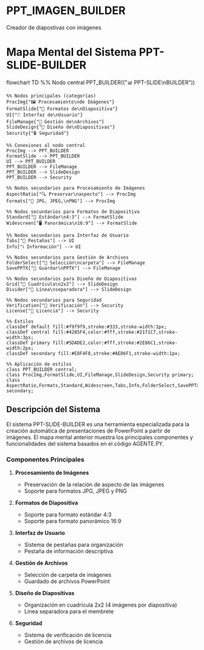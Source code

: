 # PPT_IMAGEN_BUILDER
Creador de diapostivas con imágenes


# Mapa Mental del Sistema PPT-SLIDE-BUILDER
flowchart TD
    %% Nodo central
    PPT_BUILDER(("📊 PPT-SLIDE\nBUILDER"))
    
    %% Nodos principales (categorías)
    ProcImg{"🖼️ Procesamiento\nde Imágenes"}
    FormatSlide{"📐 Formatos de\nDiapositiva"}
    UI{"🖱️ Interfaz de\nUsuario"}
    FileManage{"📁 Gestión de\nArchivos"}
    SlideDesign{"🎨 Diseño de\nDiapositivas"}
    Security{"🔒 Seguridad"}
    
    %% Conexiones al nodo central
    ProcImg --> PPT_BUILDER
    FormatSlide --> PPT_BUILDER
    UI --> PPT_BUILDER
    PPT_BUILDER --> FileManage
    PPT_BUILDER --> SlideDesign
    PPT_BUILDER --> Security
    
    %% Nodos secundarios para Procesamiento de Imágenes
    AspectRatio["🔍 Preservar\naspecto"] --> ProcImg
    Formats["📁 JPG, JPEG,\nPNG"] --> ProcImg
    
    %% Nodos secundarios para Formatos de Diapositiva
    Standard["📏 Estándar\n4:3"] --> FormatSlide
    Widescreen["🖥️ Panorámica\n16:9"] --> FormatSlide
    
    %% Nodos secundarios para Interfaz de Usuario
    Tabs["📑 Pestañas"] --> UI
    Info["ℹ️ Información"] --> UI
    
    %% Nodos secundarios para Gestión de Archivos
    FolderSelect["📂 Selección\ncarpeta"] --> FileManage
    SavePPTX["💾 Guardar\nPPTX"] --> FileManage
    
    %% Nodos secundarios para Diseño de Diapositivas
    Grid["📐 Cuadrícula\n2x2"] --> SlideDesign
    Divider["📏 Línea\nseparadora"] --> SlideDesign
    
    %% Nodos secundarios para Seguridad
    Verification["🔑 Verificación"] --> Security
    License["📜 Licencia"] --> Security
    
    %% Estilos
    classDef default fill:#f9f9f9,stroke:#333,stroke-width:1px;
    classDef central fill:#4285F4,color:#fff,stroke:#2171C7,stroke-width:3px;
    classDef primary fill:#5DADE2,color:#fff,stroke:#2E86C1,stroke-width:2px;
    classDef secondary fill:#E8F4F8,stroke:#AED6F1,stroke-width:1px;
    
    %% Aplicación de estilos
    class PPT_BUILDER central;
    class ProcImg,FormatSlide,UI,FileManage,SlideDesign,Security primary;
    class AspectRatio,Formats,Standard,Widescreen,Tabs,Info,FolderSelect,SavePPTX,Grid,Divider,Verification,License secondary;



## Descripción del Sistema

El sistema PPT-SLIDE-BUILDER es una herramienta especializada para la creación automática de presentaciones de PowerPoint a partir de imágenes. El mapa mental anterior muestra los principales componentes y funcionalidades del sistema basados en el código AGENTE.PY.

### Componentes Principales

1. **Procesamiento de Imágenes**
   - Preservación de la relación de aspecto de las imágenes
   - Soporte para formatos JPG, JPEG y PNG

2. **Formatos de Diapositiva**
   - Soporte para formato estándar 4:3
   - Soporte para formato panorámico 16:9

3. **Interfaz de Usuario**
   - Sistema de pestañas para organización
   - Pestaña de información descriptiva

4. **Gestión de Archivos**
   - Selección de carpeta de imágenes
   - Guardado de archivos PowerPoint

5. **Diseño de Diapositivas**
   - Organización en cuadrícula 2x2 (4 imágenes por diapositiva)
   - Línea separadora para el membrete

6. **Seguridad**
   - Sistema de verificación de licencia
   - Gestión de archivos de licencia


